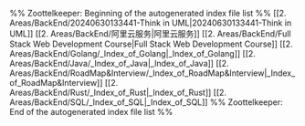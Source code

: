 %% Zoottelkeeper: Beginning of the autogenerated index file list  %%
 [[2. Areas/BackEnd/20240630133441-Think in UML|20240630133441-Think in UML]]
 [[2. Areas/BackEnd/阿里云服务|阿里云服务]]
 [[2. Areas/BackEnd/Full Stack Web Development Course|Full Stack Web Development Course]]
 [[2. Areas/BackEnd/Golang/_Index_of_Golang|_Index_of_Golang]]
 [[2. Areas/BackEnd/Java/_Index_of_Java|_Index_of_Java]]
 [[2. Areas/BackEnd/RoadMap&Interview/_Index_of_RoadMap&Interview|_Index_of_RoadMap&Interview]]
 [[2. Areas/BackEnd/Rust/_Index_of_Rust|_Index_of_Rust]]
 [[2. Areas/BackEnd/SQL/_Index_of_SQL|_Index_of_SQL]]
%% Zoottelkeeper: End of the autogenerated index file list  %%
